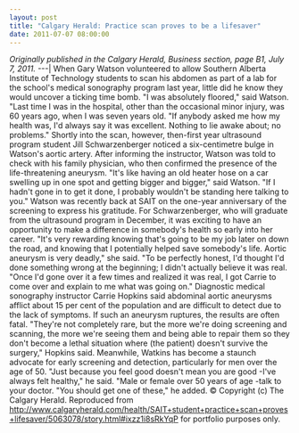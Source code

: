 ```yaml
---
layout: post
title: "Calgary Herald: Practice scan proves to be a lifesaver"
date: 2011-07-07 08:00:00
---
```


*Originally published in the Calgary Herald, Business section, page B1, July 7, 2011.* \---| When Gary Watson volunteered to allow Southern Alberta Institute of Technology students to scan his abdomen as part of a lab for the school's medical sonography program last year, little did he know they would uncover a ticking time bomb. "I was absolutely floored," said Watson. "Last time I was in the hospital, other than the occasional minor injury, was 60 years ago, when I was seven years old. "If anybody asked me how my health was, I'd always say it was excellent. Nothing to lie awake about; no problems." Shortly into the scan, however, then-first year ultrasound program student Jill Schwarzenberger noticed a six-centimetre bulge in Watson's aortic artery. After informing the instructor, Watson was told to check with his family physician, who then confirmed the presence of the life-threatening aneurysm. "It's like having an old heater hose on a car swelling up in one spot and getting bigger and bigger," said Watson. "If I hadn't gone in to get it done, I probably wouldn't be standing here talking to you." Watson was recently back at SAIT on the one-year anniversary of the screening to express his gratitude. For Schwarzenberger, who will graduate from the ultrasound program in December, it was exciting to have an opportunity to make a difference in somebody's health so early into her career. "It's very rewarding knowing that's going to be my job later on down the road, and knowing that I potentially helped save somebody's life. Aortic aneurysm is very deadly," she said. "To be perfectly honest, I'd thought I'd done something wrong at the beginning; I didn't actually believe it was real. "Once I'd gone over it a few times and realized it was real, I got Carrie to come over and explain to me what was going on." Diagnostic medical sonography instructor Carrie Hopkins said abdominal aortic aneurysms afflict about 15 per cent of the population and are difficult to detect due to the lack of symptoms. If such an aneurysm ruptures, the results are often fatal. "They're not completely rare, but the more we're doing screening and scanning, the more we're seeing them and being able to repair them so they don't become a lethal situation where (the patient) doesn't survive the surgery," Hopkins said. Meanwhile, Watkins has become a staunch advocate for early screening and detection, particularly for men over the age of 50. "Just because you feel good doesn't mean you are good -I've always felt healthy," he said. "Male or female over 50 years of age -talk to your doctor. "You should get one of these," he added. © Copyright (c) The Calgary Herald. Reproduced from http://www.calgaryherald.com/health/SAIT+student+practice+scan+proves+lifesaver/5063078/story.html#ixzz1i8sRkYqP for portfolio purposes only.